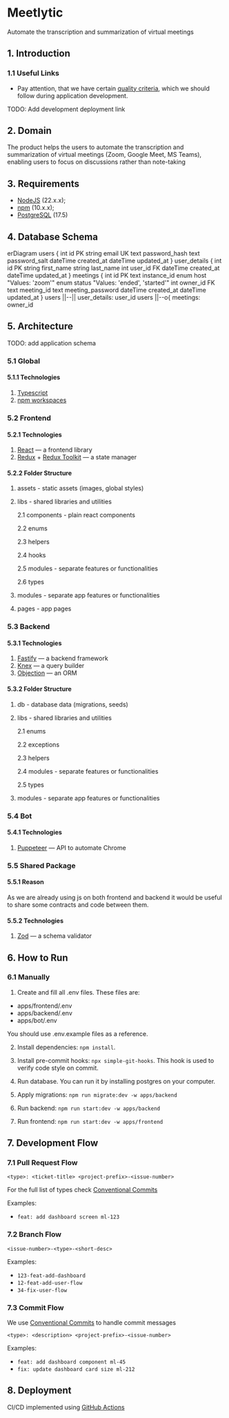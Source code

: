 # Meetlytic

Automate the transcription and summarization of virtual meetings

## 1. Introduction

### 1.1 Useful Links

- Pay attention, that we have certain [quality criteria](https://github.com/BinaryStudioAcademy/quality-criteria/blob/production/src/javascript.md), which we should follow during application development.

TODO: Add development deployment link

## 2. Domain

The product helps the users to automate the transcription and summarization of virtual meetings (Zoom, Google Meet, MS Teams), enabling users to focus on discussions rather than note-taking

## 3. Requirements

- [NodeJS](https://nodejs.org/en) (22.x.x);
- [npm](https://www.npmjs.com/) (10.x.x);
- [PostgreSQL](https://www.postgresql.org/) (17.5)

## 4. Database Schema

<!-- prettier-ignore-start -->
erDiagram
   users {
      int id PK
      string email UK
      text password_hash
      text password_salt
      dateTime created_at
      dateTime updated_at
   }
   user_details {
      int id PK
      string first_name
      string last_name
      int user_id FK
      dateTime created_at
      dateTime updated_at
   }
   meetings {
      int id PK
      text instance_id
      enum host "Values: 'zoom'"
      enum status "Values: 'ended', 'started'"
      int owner_id FK
      text meeting_id
      text meeting_password
      dateTime created_at
      dateTime updated_at
   }
   users ||--|| user_details: user_id
   users ||--o{ meetings: owner_id
<!-- prettier-ignore-end -->

## 5. Architecture

TODO: add application schema

### 5.1 Global

#### 5.1.1 Technologies

1. [Typescript](https://www.typescriptlang.org/)
2. [npm workspaces](https://docs.npmjs.com/cli/v9/using-npm/workspaces)

### 5.2 Frontend

#### 5.2.1 Technologies

1. [React](https://react.dev/) — a frontend library
2. [Redux](https://redux.js.org/) + [Redux Toolkit](https://redux-toolkit.js.org/) — a state manager

#### 5.2.2 Folder Structure

1. assets - static assets (images, global styles)
2. libs - shared libraries and utilities

   2.1 components - plain react components

   2.2 enums

   2.3 helpers

   2.4 hooks

   2.5 modules - separate features or functionalities

   2.6 types

3. modules - separate app features or functionalities
4. pages - app pages

### 5.3 Backend

#### 5.3.1 Technologies

1. [Fastify](https://fastify.dev/) — a backend framework
2. [Knex](https://knexjs.org/) — a query builder
3. [Objection](https://vincit.github.io/objection.js/) — an ORM

#### 5.3.2 Folder Structure

1. db - database data (migrations, seeds)
2. libs - shared libraries and utilities

   2.1 enums

   2.2 exceptions

   2.3 helpers

   2.4 modules - separate features or functionalities

   2.5 types

3. modules - separate app features or functionalities

### 5.4 Bot

#### 5.4.1 Technologies

1. [Puppeteer](https://pptr.dev/) — API to automate Chrome

### 5.5 Shared Package

#### 5.5.1 Reason

As we are already using js on both frontend and backend it would be useful to share some contracts and code between them.

#### 5.5.2 Technologies

1. [Zod](https://github.com/colinhacks/zod) — a schema validator

## 6. How to Run

### 6.1 Manually

1. Create and fill all .env files. These files are:

- apps/frontend/.env
- apps/backend/.env
- apps/bot/.env

You should use .env.example files as a reference.

2. Install dependencies: `npm install`.

3. Install pre-commit hooks: `npx simple-git-hooks`. This hook is used to verify code style on commit.

4. Run database. You can run it by installing postgres on your computer.

5. Apply migrations: `npm run migrate:dev -w apps/backend`

6. Run backend: `npm run start:dev -w apps/backend`

7. Run frontend: `npm run start:dev -w apps/frontend`

## 7. Development Flow

### 7.1 Pull Request Flow

```
<type>: <ticket-title> <project-prefix>-<issue-number>
```

For the full list of types check [Conventional Commits](https://github.com/conventional-changelog/commitlint/tree/master/%40commitlint/config-conventional)

Examples:

- `feat: add dashboard screen ml-123`

### 7.2 Branch Flow

```
<issue-number>-<type>-<short-desc>
```

Examples:

- `123-feat-add-dashboard`
- `12-feat-add-user-flow`
- `34-fix-user-flow`

### 7.3 Commit Flow

We use [Conventional Commits](https://www.conventionalcommits.org/en/v1.0.0) to handle commit messages

```
<type>: <description> <project-prefix>-<issue-number>
```

Examples:

- `feat: add dashboard component ml-45`
- `fix: update dashboard card size ml-212`

## 8. Deployment

CI/CD implemented using [GitHub Actions](https://docs.github.com/en/actions)
